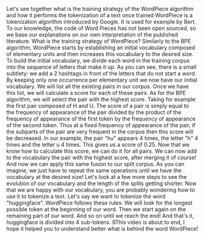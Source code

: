 Let's see together what is the training strategy of the WordPiece algorithm and how it performs the tokenization of a text once trained WordPiece is a tokenization algorithm introduced by Google. It is used for example by Bert. To our knowledge, the code of Word Pieces has not been open sourced, so we base our explanations on our own interpretation of the published literature. What is the training strategy of WordPiece? Similarly to the BPE algorithm, WordPiece starts by establishing an initial vocabulary composed of elementary units and then increases this vocabulary to the desired size. To build the initial vocabulary, we divide each word in the training corpus into the sequence of letters that make it up. As you can see, there is a small subtlety: we add a 2 hashtags in front of the letters that do not start a word. By keeping only one occurrence per elementary unit we now have our initial vocabulary. We will list all the existing pairs in our corpus. Once we have this list, we will calculate a score for each of these pairs. As for the BPE algorithm, we will select the pair with the highest score. Taking for example the first pair composed of H and U. The score of a pair is simply equal to the frequency of appearance of the pair divided by the product of the frequency of appearance of the first token by the frequency of appearance of the second token. Thus at a fixed frequency of appearance of the pair, if the subparts of the pair are very frequent in the corpus then this score will be decreased. In our example, the pair "hu" appears 4 times, the letter "h" 4 times and the letter u 4 times. This gives us a score of 0.25. Now that we know how to calculate this score, we can do it for all pairs. We can now add to the vocabulary the pair with the highest score, after merging it of course! And now we can apply this same fusion to our split corpus. As you can imagine, we just have to repeat the same operations until we have the vocabulary at the desired size! Let's look at a few more steps to see the evolution of our vocabulary and the length of the splits getting shorter. Now that we are happy with our vocabulary, you are probably wondering how to use it to tokenize a text.  Let's say we want to tokenize the word "huggingface".  WordPiece follows these rules: We will look for the longest possible token at the beginning of our word. Then we start again on the remaining part of our word. And so on until we reach the end! And that's it, huggingface is divided into 4 sub-tokens. ßThis video is about to end, I hope it helped you to understand better what is behind the word WordPiece!